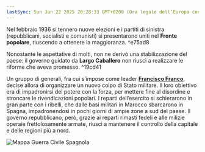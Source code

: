 ```yaml
---
lastSync: Sun Jun 22 2025 20:28:33 GMT+0200 (Ora legale dell’Europa centrale)
---
```

Nel febbraio 1936 si tennero nuove elezioni e i partiti di sinistra (repubblicani, socialisti e comunisti) si presentarono uniti nel **Fronte popolare**, riuscendo a ottenere la maggioranza. ^e75ad8

Nonostante le aspettative di molti, non ne derivò una stabilizzazione del paese: il governo guidato da **Largo Caballero** non riuscì a realizzare le riforme che aveva promesso. ^19cd41

Un gruppo di generali, fra cui s’impose come leader **[Francisco Franco](Francisco%20Franco.md)**, decise allora di organizzare un nuovo colpo di Stato militare. Il loro obiettivo era di impadronirsi del potere con la forza, per mettere fine al disordine e stroncare le rivendicazioni popolari. I reparti dell’esercito si schierarono in gran parte con i ribelli, che dalle basi militari in Marocco sbarcarono in Spagna, impadronendosi in pochi giorni di ampie zone a sud del paese. Il governo repubblicano, però, grazie ai reparti rimasti fedeli e alle milizie operaie frettolosamente armate, riuscì a mantenere il controllo della capitale e delle regioni più a nord.

![Mappa Guerra Civile Spagnola](Mappa%20Guerra%20Civile%20Spagnola.png)
